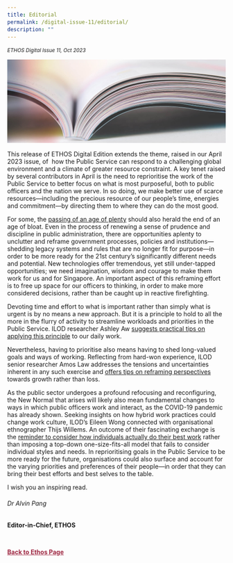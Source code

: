 ```yaml
---
title: Editorial
permalink: /digital-issue-11/editorial/
description: ""
---
```

<style>
	
.author p
{
	font-size: 15px;
	line-height:24px;
}
	
.notestop ol li
{
font-size: 15px;
line-height:22px;
}	
	
.back a
{
	color: #9f2943;
	font-weight: bold;
}

#banner img
{
	width:100%;
}
	
.author
{
margin-top:40px;
padding-bottom:30px;
}		
	 
</style>
<em><small>ETHOS Digital Issue 11, Oct 2023</small></em>
<div class="background-image">
<img src="/images/Landing_Banner_Images/knowledge_editorial_banner_01.jpg">
</div>


This release of ETHOS Digital Edition extends the theme, raised in our April 2023 issue, of&nbsp; how the Public Service can respond to a challenging global environment and a climate of greater resource constraint. A key tenet raised by several contributors in April is the need to reprioritise the work of the Public Service to better focus on what is most purposeful, both to public officers and the nation we serve. In so doing, we make better use of scarce resources—including the precious resource of our people’s time, energies and commitment—by directing them to where they can do the most good.

For some, the <a href="/digital-issue-11/sharpening-the-public-service/">passing of an age of plenty</a> should also herald the end of an age of bloat. Even in the process of renewing a sense of prudence and discipline in public administration, there are opportunities aplenty to unclutter and reframe government processes, policies and institutions—shedding legacy systems and rules that are no longer fit for purpose—in order to be more ready for the 21st century’s significantly different needs and potential. New technologies offer tremendous, yet still under-tapped opportunities; we need imagination, wisdom and courage to make them work for us and for Singapore. An important aspect of this reframing effort is to free up space for our officers to thinking, in order to make more considered decisions, rather than be caught up in reactive firefighting.

Devoting time and effort to what is important rather than simply what is urgent is by no means a new approach. But it is a principle to hold to all the more in the flurry of activity to streamline workloads and priorities in the Public Service. ILOD researcher Ashley Aw <a href="/digital-issue-11/pro-tip-mindfulness-in-prioritisation/">suggests practical tips on applying this principle</a> to our daily work.

Nevertheless, having to prioritise also means having to shed long-valued goals and ways of working. Reflecting from hard-won experience, ILOD senior researcher Amos Law addresses the tensions and uncertainties inherent in any such exercise and <a href="/digital-issue-11/the-tension-of-prioritising-my-work/">offers tips on reframing perspectives</a> towards growth rather than loss.

As the public sector undergoes a profound refocusing and reconfiguring, the New Normal that arises will likely also mean fundamental changes to ways in which public officers work and interact, as the COVID-19 pandemic has already shown. Seeking insights on how hybrid work practices could change work culture, ILOD’s Eileen Wong connected with organisational ethnographer Thijs Willems. An outcome of their fascinating exchange is the <a href="/digital-issue-11/rethinking-hybrid-work-design-insights-from-ethnography/">reminder to consider how individuals actually do their best work</a> rather than imposing a top-down one-size-fits-all model that fails to consider individual styles and needs. In reprioritising goals in the Public Service to be more ready for the future, organisations could also surface and account for the varying priorities and preferences of their people—in order that they can bring their best efforts and best selves to the table.

I wish you an inspiring read.

	
	
<h6>Dr Alvin Pang</h6>
<strong>Editor-in-Chief, ETHOS</strong> 
<p>

<br>	
</p><div class="back">
<a href="/ethos/">Back to Ethos Page</a>	
</div>
